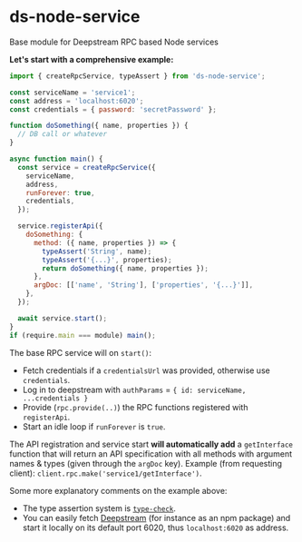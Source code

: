 # ds-node-service

Base module for Deepstream RPC based Node services

**Let's start with a comprehensive example:**

```js
import { createRpcService, typeAssert } from 'ds-node-service';

const serviceName = 'service1';
const address = 'localhost:6020';
const credentials = { password: 'secretPassword' };

function doSomething({ name, properties }) {
  // DB call or whatever
}

async function main() {
  const service = createRpcService({
    serviceName,
    address,
    runForever: true,
    credentials,
  });

  service.registerApi({
    doSomething: {
      method: ({ name, properties }) => {
        typeAssert('String', name);
        typeAssert('{...}', properties);
        return doSomething({ name, properties });
      },
      argDoc: [['name', 'String'], ['properties', '{...}']],
    },
  });

  await service.start();
}
if (require.main === module) main();
```

The base RPC service will on `start()`:

* Fetch credentials if a `credentialsUrl` was provided, otherwise use `credentials`.
* Log in to deepstream with `authParams` = `{ id: serviceName, ...credentials }`
* Provide (`rpc.provide(..)`) the RPC functions registered with `registerApi`.
* Start an idle loop if `runForever` is `true`.

The API registration and service start **will automatically add** a `getInterface` function that will return an API specification with all methods with argument names & types (given through the `argDoc` key). Example (from requesting client): `client.rpc.make('service1/getInterface')`.

Some more explanatory comments on the example above:

* The type assertion system is [`type-check`](https://www.npmjs.com/package/type-check).
* You can easily fetch [Deepstream](http://deepstream.io) (for instance as an npm package) and start it locally on its default port 6020, thus `localhost:6020` as address.
